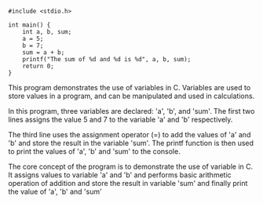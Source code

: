     #include <stdio.h>
    
    int main() {
        int a, b, sum;
        a = 5;
        b = 7;
        sum = a + b;
        printf("The sum of %d and %d is %d", a, b, sum);
        return 0;
    }

This program demonstrates the use of variables in C. Variables are used to store values in a program, and can be manipulated and used in calculations.

In this program, three variables are declared: 'a', 'b', and 'sum'. The first two lines assigns the value 5 and 7 to the variable 'a' and 'b' respectively.

The third line uses the assignment operator (=) to add the values of 'a' and 'b' and store the result in the variable 'sum'. The printf function is then used to print the values of 'a', 'b' and 'sum' to the console.

The core concept of the program is to demonstrate the use of variable in C. It assigns values to variable 'a' and 'b' and performs basic arithmetic operation of addition and store the result in variable 'sum' and finally print the value of 'a', 'b' and 'sum'
